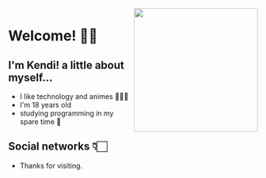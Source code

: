 <img align="right" width="250" height="250" src="https://i.pinimg.com/originals/9a/56/e2/9a56e28fb37e6179943c9fd3974e0745.gif">

# Welcome! ✌🏻
## I'm Kendi! a little about myself...

* I like technology and animes 🕵🏻‍♂️
* I'm 18 years old
* studying programming in my spare time 👾

## Social networks 👇🏻





* Thanks for visiting.
